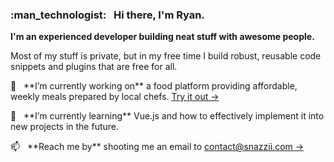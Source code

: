 <h3>:man_technologist: &nbsp; Hi there, I'm Ryan.</h3>
<p><strong>I'm an experienced developer building neat stuff with awesome people.</strong></p>
<p>Most of my stuff is private, but in my free time I build robust, reusable code snippets and plugins that are free for all.</p>
<p>🔭 &nbsp; **I’m currently working on** a food platform providing affordable, weekly meals prepared by local chefs.  <a href="https://www.mealbrowse.com">Try it out &rarr;</a></p>
<p>🌱 &nbsp; **I’m currently learning** Vue.js and how to effectively implement it into new projects in the future.</p>
<p>📫 &nbsp; **Reach me by** shooting me an email to <a href="mailto:contact@snazzii.com">contact@snazzii.com &rarr;</a></p>
